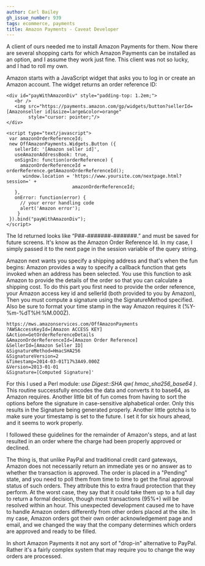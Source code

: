 ```yaml
---
author: Carl Bailey
gh_issue_number: 939
tags: ecommerce, payments
title: Amazon Payments - Caveat Developer
---
```




A client of ours needed me to install Amazon Payments for them.  Now there are several shopping carts for which Amazon Payments can be installed as an option, and I assume they work just fine.  This client was not so lucky, and I had to roll my own.

Amazon starts with a JavaScript widget that asks you to log in or create an Amazon account.  The widget returns an order reference ID:

```nohighlight
<div id="payWithAmazonDiv" style="padding-top: 1.2em;">
   <br />
   <img src="https://payments.amazon.com/gp/widgets/button?sellerId=[Amazonseller id]&size=large&color=orange" 
        style="cursor: pointer;"/>
</div>

<script type="text/javascript">
 var amazonOrderReferenceId;
 new OffAmazonPayments.Widgets.Button ({
   sellerId: '[Amazon seller id]',
   useAmazonAddressBook: true,
   onSignIn: function(orderReference) {
     amazonOrderReferenceId = orderReference.getAmazonOrderReferenceId();
      window.location = 'https://www.yoursite.com/nextpage.html?session=' +
                        amazonOrderReferenceId;
   },
   onError: function(error) {
     // your error handling code
     alert('Amazon error');
    }
 }).bind("payWithAmazonDiv");
</script>
```

The Id returned looks like “P##-#######-#######.”  and must be saved for future screens.  It's know as the Amazon Order Reference Id.  In my case, I simply passed it to the next page in the session variable of the query string.

Amazon next wants you specify a shipping address and that's when the fun begins:  Amazon provides a way to specify a callback function that gets invoked when an address has been selected.  You use this function to ask Amazon to provide the details of the order so that you can calculate a shipping cost.   To do this part you first need to provide the order reference, your Amazon access key id and sellerId (both provided to you by Amazon),   Then you must compute a signature using the SignatureMethod specified.  Also be sure to format your time stamp in the way Amazon requires it (%Y-%m-%dT%H:%M.000Z).

```nohighlight
https://mws.amazonservices.com/OffAmazonPayments
?AWSAccessKeyId=[Amazon ACCESS KEY]
&Action=GetOrderReferenceDetails
&AmazonOrderReferenceId=[Amazon Order Reference]
&SellerId=[Amazon Seller ID]
&SignatureMethod=HmacSHA256
&SignatureVersion=2
&Timestamp=2014-03-01T17%3A49.000Z
&Version=2013-01-01
&Signature=[Computed Signature]'
```

For this  I used a Perl module: *use Digest::SHA qw( hmac_sha256_base64 )*. This routine successfully encodes the data and converts it to base64, as Amazon requires.  Another little bit of fun comes from having to sort the options before the signature in case-sensitive alphabetical order.  Only this results in the Signature being generated properly.  Another little gotcha is to make sure your timestamp is set to the future.  I set it for six hours ahead, and it seems to work properly.

I followed these guidelines for the remainder of Amazon's steps, and at last resulted in an order where the charge had been properly approved or declined.

The thing is, that unlike PayPal and traditional credit card gateways, Amazon does not necessarily return an immediate yes or no answer as to whether the transaction is approved.  The order is placed in a "Pending" state, and you need to poll them from time to time to get the final approval status of such orders. They attribute this to extra  fraud protection that they perform.  At the worst case,  they say that it could take them up to a full day to return a formal decision, though most transactions (95%+) will be resolved within an hour.   This unexpected development caused me to have to handle Amazon orders differently from other orders placed at the site.    In my case, Amazon orders got their own order acknowledgement page and email, and we changed the way that the company determines which orders are approved and ready to be filled.

In short Amazon Payments it not any sort of "drop-in" alternative to PayPal.  Rather it's a fairly complex system that may require you to change the way orders are processed.


